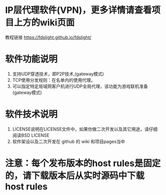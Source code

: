 # IP层代理软件(VPN)，更多详情请查看项目上方的wiki页面
教程链接 https://fdslight.github.io/fdslight/

# 软件功能说明  
1. 支持UDP穿透技术，即P2P技术,(gateway模式)
2. TCP使用分发规则：在名单内的使用代理。
3. 可以指定特定局域网客户机进行UDP全局代理，该功能为游戏联机准备(gateway模式)

# 软件技术说明
1. LICENSE说明在LICENSE文件中，如果你做二次开发以及其它用途，请仔细阅读BSD LICENSE  
2. 软件架设以及二次开发在 github 的 wiki 和项目pages当中


# 注意：每个发布版本的host rules是固定的，请下载版本后从实时源码中下载host rules
